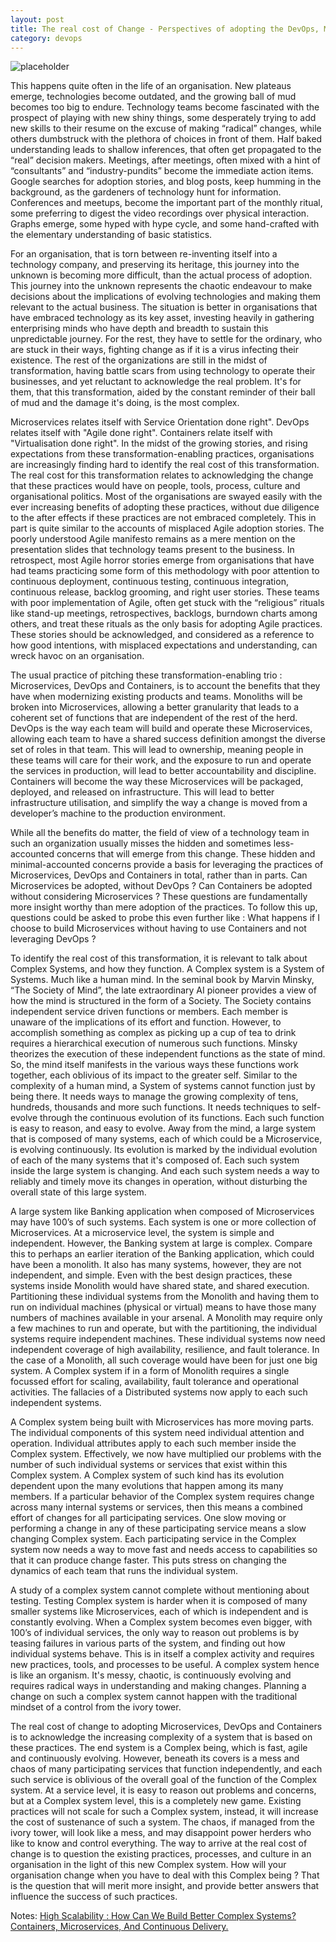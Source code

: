 ```yaml
---
layout: post
title: The real cost of Change - Perspectives of adopting the DevOps, Microservices and Container Bandwagon 
category: devops
---
```


![placeholder](https://vivekjuneja.files.wordpress.com/2016/04/shipping-containers.jpg?w=660 "shipping containers")


This happens quite often in the life of an organisation. New plateaus emerge, technologies become outdated, and the growing ball of mud becomes too big to endure. Technology teams become fascinated with the prospect of playing with new shiny things, some desperately trying to add new skills to their resume on the excuse of making “radical” changes, while others dumbstruck with the plethora of choices in front of them. Half baked understanding leads to shallow inferences, that often get propagated to the “real” decision makers. Meetings, after meetings, often mixed with a hint of “consultants” and “industry-pundits” become the immediate action items. Google searches for adoption stories, and blog posts, keep humming in the background, as the gardeners of technology hunt for information. Conferences and meetups, become the important part of the monthly ritual, some preferring to digest the video recordings over physical interaction. Graphs emerge, some hyped with hype cycle, and some hand-crafted with the elementary understanding of basic statistics.

For an organisation, that is torn between re-inventing itself into a technology company, and preserving its heritage, this journey into the unknown is becoming more difficult, than the actual process of adoption. This journey into the unknown represents the chaotic endeavour to make decisions about the implications of evolving technologies and making them relevant to the actual business. The situation is better in organisations that have embraced technology as its key asset, investing heavily in gathering enterprising minds who have depth and breadth to sustain this unpredictable journey. For the rest, they have to settle for the ordinary, who are stuck in their ways, fighting change as if it is a virus infecting their existence. The rest of the organizations are still in the midst of transformation, having battle scars from using technology to operate their businesses, and yet reluctant to acknowledge the real problem. It's for them, that this transformation, aided by the constant reminder of their ball of mud and the damage it's doing, is the most complex.

Microservices relates itself with 
Service Orientation done right". DevOps relates itself with "Agile done right". Containers relate itself with "Virtualisation done right". In the midst of the growing stories, and rising expectations from these transformation-enabling practices, organisations are increasingly finding hard to identify the real cost of this transformation. The real cost for this transformation relates to acknowledging the change that these practices would have on people, tools, process, culture and organisational politics. Most of the organisations are swayed easily with the ever increasing benefits of adopting these practices, without due diligence to the after effects if these practices are not embraced completely. This in part is quite similar to the accounts of misplaced Agile adoption stories. The poorly understood Agile manifesto remains as a mere mention on the presentation slides that technology teams present to the business. In retrospect, most Agile horror stories emerge from organisations that have had teams practicing some form of this methodology with poor attention to continuous deployment, continuous testing, continuous integration, continuous release, backlog grooming, and right user stories. These teams with poor implementation of Agile, often get stuck with the “religious” rituals like stand-up meetings, retrospectives, backlogs, burndown charts among others, and treat these rituals as the only basis for adopting Agile practices. These stories should be acknowledged, and considered as a reference to how good intentions, with misplaced expectations and understanding, can wreck havoc on an organisation.

The usual practice of pitching these transformation-enabling trio : Microservices, DevOps and Containers, is to account the benefits that they have when modernizing existing products and teams. Monoliths will be broken into Microservices, allowing a better granularity that leads to a coherent set of functions that are independent of the rest of the herd. DevOps is the way each team will build and operate these Microservices, allowing each team to have a shared success definition amongst the diverse set of roles in that team. This will lead to ownership, meaning people in these teams will care for their work, and the exposure to run and operate the services in production, will lead to better accountability and discipline. Containers will become the way these Microservices will be packaged, deployed, and released on infrastructure. This will lead to better infrastructure utilisation, and simplify the way a change is moved from a developer’s machine to the production environment.

While all the benefits do matter, the field of view of a technology team in such an organization usually misses the hidden and sometimes less-accounted concerns that will emerge from this change. These hidden and minimal-accounted concerns provide a basis for leveraging the practices of Microservices, DevOps and Containers in total, rather than in parts. Can Microservices be adopted, without DevOps ? Can Containers be adopted without considering Microservices ? These questions are fundamentally more insight worthy than mere adoption of the practices. To follow this up, questions could be asked to probe this even further like : What happens if I choose to build Microservices without having to use Containers and not leveraging DevOps ?

To identify the real cost of this transformation, it is relevant to talk about Complex Systems, and how they function. A Complex system is a System of Systems. Much like a human mind. In the seminal book by Marvin Minsky, “The Society of Mind”, the late extraordinary AI pioneer provides a view of how the mind is structured in the form of a Society. The Society contains independent service driven functions or members. Each member is unaware of the implications of its effort and function. However, to accomplish something as complex as picking up a cup of tea to drink requires a hierarchical execution of numerous such functions. Minsky theorizes the execution of these independent functions as the state of mind. So, the mind itself manifests in the various ways these functions work together, each oblivious of its impact to the greater self. Similar to the complexity of a human mind, a System of systems cannot function just by being there. It needs ways to manage the growing complexity of tens, hundreds, thousands and more such functions. It needs techniques to self-evolve through the continuous evolution of its functions. Each such function is easy to reason, and easy to evolve. Away from the mind, a large system that is composed of many systems, each of which could be a Microservice, is evolving continuously. Its evolution is marked by the individual evolution of each of the many systems that it's composed of. Each such system inside the large system is changing. And each such system needs a way to reliably and timely move its changes in operation, without disturbing the overall state of this large system.

A large system like Banking application when composed of Microservices may have 100’s of such systems. Each system is one or more collection of Microservices. At a microservice level, the system is simple and independent. However, the Banking system at large is complex. Compare this to perhaps an earlier iteration of the Banking application, which could have been a monolith. It also has many systems, however, they are not independent, and simple. Even with the best design practices, these systems inside Monolith would have shared state, and shared execution. Partitioning these individual systems from the Monolith and having them to run on individual machines (physical or virtual) means to have those many numbers of machines available in your arsenal. A Monolith may require only a few machines to run and operate, but with the partitioning, the individual systems require independent machines. These individual systems now need independent coverage of high availability, resilience, and fault tolerance. In the case of a Monolith, all such coverage would have been for just one big system. A Complex system if in a form of Monolith requires a single focussed effort for scaling, availability, fault tolerance and operational activities. The fallacies of a Distributed systems now apply to each such independent systems.

A Complex system being built with Microservices has more moving parts. The individual components of this system need individual attention and operation. Individual attributes apply to each such member inside the Complex system. Effectively, we now have multiplied our problems with the number of such individual systems or services that exist within this Complex system. A Complex system of such kind has its evolution dependent upon the many evolutions that happen among its many members. If a particular behavior of the Complex system requires change across many internal systems or services, then this means a combined effort of changes for all participating services. One slow moving or performing a change in any of these participating service means a slow changing Complex system. Each participating service in the Complex system now needs a way to move fast and needs access to capabilities so that it can produce change faster. This puts stress on changing the dynamics of each team that runs the individual system.

A study of a complex system cannot complete without mentioning about testing. Testing Complex system is harder when it is composed of many smaller systems like Microservices, each of which is independent and is constantly evolving. When a Complex system becomes even bigger, with 100’s of individual services, the only way to reason out problems is by teasing failures in various parts of the system, and finding out how individual systems behave. This is in itself a complex activity and requires new practices, tools, and processes to be useful. A complex system hence is like an organism. It's messy, chaotic, is continuously evolving and requires radical ways in understanding and making changes. Planning a change on such a complex system cannot happen with the traditional mindset of a control from the ivory tower.

The real cost of change to adopting Microservices, DevOps and Containers is to acknowledge the increasing complexity of a system that is based on these practices. The end system is a Complex being, which is fast, agile and continuously evolving. However, beneath its covers is a mess and chaos of many participating services that function independently, and each such service is oblivious of the overall goal of the function of the Complex system. At a service level, it is easy to reason out problems and concerns, but at a Complex system level, this is a completely new game. Existing practices will not scale for such a Complex system, instead, it will increase the cost of sustenance of such a system. The chaos, if managed from the ivory tower, will look like a mess, and may disappoint power herders who like to know and control everything. The way to arrive at the real cost of change is to question the existing practices, processes, and culture in an organisation in the light of this new Complex system. How will your organisation change when you have to deal with this Complex being ? That is the question that will merit more insight, and provide better answers that influence the success of such practices.

Notes: <a href="http://highscalability.com/blog/2015/4/27/how-can-we-build-better-complex-systems-containers-microserv.html">High Scalability : 
How Can We Build Better Complex Systems? Containers, Microservices, And Continuous Delivery.</a>

